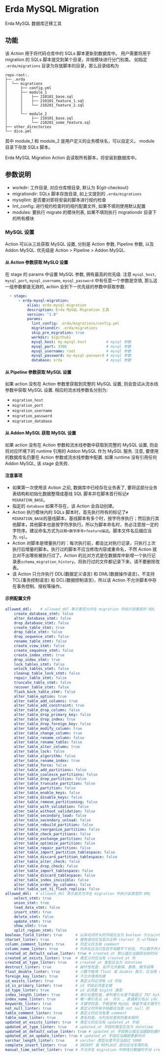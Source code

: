 # Erda MySQL Migration
Erda MySQL 数据库迁移工具

## 功能
该 Action 用于将代码仓库中的 SQLs 脚本更新到数据库中。
用户需要将用于 migration 的 SQLs 脚本提交到某个目录，并按模块进行分门别类。
如指定 `.erda/migrations` 目录为存放脚本的目录，那么目录结构为
```text
repo-root:.
├── .erda
│  └── migrations
│      ├── config.yml
│      ├── module_1
│      │    ├── 210101_base.sql
│      │    ├── 210101_feature_1.sql
│      │    └── 210201_feature_2.sql 
│      │    
│      └── module_2
│           ├── 210101_base.sql
│           └── 210201_some_feature.sql
├── other_directories
└── dice.yml
```
其中 module_1 和 module_2 是用户定义的业务模块名，可以自定义。
module 目录下存放 SQLs 脚本。

Erda MySQL Migration Action 会读取所有脚本，将安装到数据库中。

## 参数说明
- workdir: 工作目录, 对应仓库根目录, 默认为 ${git-checkout}
- migrationdir: SQLs 脚本存放目录, 如上文提到的 `.erda/migrations`
- mysqllint: 是否要对即将安装的脚本进行规约检查
- lint_config: 进行规约检查时的规约配置文件, 如果不填则使用默认配置
- modules: 要执行 migrate 的模块列表, 如果不填则执行 migrationdir 目录下的所有模块

### MySQL 设置
Action 可以从三处获取 MySQL 设置, 分别是 Action 参数, Pipeline 参数, 以及 Addon MySQL.
优先级是 Action > Pipeline > Addon MySQL.

#### 从 Action 参数获取 MySLQ 设置
在 stage 的 params 中设置 MySQL 参数, 拥有最高的优先级. 注意 `mysql_host`, `mysql_port`, `mysql_username`, `mysql_password`
中有任意一个参数是空值, 那么这一组参数都是无效的, action 会到下一优先级的参数中获取参数. 
```yaml
  - stage:
      - erda-mysql-migration:
          alias: erda-mysql-migration
          description: Erda MySQL Migration 工具
          version: "1.0"
          params:
            lint_config: .erda/migrations/config.yml
            migrationdir: .erda/migrations
            skip_pre_migration: true
            workdir: ${github}
            mysql_host: my.mysql.host         # mysql 参数
            mysql_port: 3306                  # mysql 参数
            mysql_username: root              # mysql 参数
            mysql_password: my-mysql-password # mysql 参数
            database: erda                    # mysql 参数
```

#### 从 Pipeline 参数获取 MySQL 设置
如果 action 没有在 Action 参数里获取到完整的 MySQL 设置, 则会尝试从流水线参数中获取 MySQL 设置.
相应的流水线参数名分别为:
- `migration_host`
- `migration_port`
- `migration_username`
- `migration_password`
- `migration_database`

#### 从 Addon MySQL 获取 MySQL 设置
如果 action 没有在 Action 参数和流水线参数中获取到完整的 MySQL 设置, 则会将对应环境下的 runtime
引用的 Addon MySQL 作为 MySQL 服务.
注意, 要使用的数据库名仍要在 Action 参数或流水线参数中配置.
如果 runtime 没有引用任何 Addon MySQL, 该 stage 会失败.

#### 注意事项
- 如果第一次使用该 Action 之前, 数据库中已经存在业务表了, 要将这部分业务表结构和初始化数据整理成基线 SQL 脚本并在脚本首行标记`# MIGRATION_BASE`。
- 指定的 `database` 如果不存在，该 Action 会自动创建。
- Action 执行模块内的 SQLs 脚本时，首先执行所有的标记了`# MIGRATION_BASE`的基线脚本，基线脚本有多个时，按字符序执行；然后执行其他脚本，其他脚本也是按字符序执行。所以为脚本命名时，务必注意按一定的字符序。建议命名方式为`日期+数字序号+feature描述`。脚本文件名后缀应当为`.sql`。
- Action 对脚本是增量执行的：每次执行前，都会比对执行记录，只执行上次执行后增量的脚本。执行过的脚本不应当修改内容或重命名，不然 Action 就比对不出哪些被执行过了。Action 的比对方式是在数据库中新增一个执行记录表`schema_migration_history`，将执行过的文件都记录下来，请不要删除改表。
- 该 Action 只允许执行 DDL(数据定义语言) 和 DML(数据操作语言)，不支持 TCL(事务控制语言) 和 DCL(数据控制语言)，所以该 Action 不允许脚本中存在事务控制、授权等操作。

#### 示例配置文件
```yaml
allowed_ddl:    # allowed_ddl 表示是否允许在 migration 中执行该类型的 DDL
    create_database_stmt: false
    alter_database_stmt: false
    drop_database_stmt: false
    create_table_stmt: true
    drop_table_stmt: false
    drop_sequence_stmt: false
    rename_table_stmt: false
    create_view_stmt: false
    create_sequence_stmt: false
    create_index_stmt: true
    drop_index_stmt: true
    lock_tables_stmt: false
    unlock_tables_stmt: false
    cleanup_table_lock_stmt: false
    repair_table_stmt: false
    truncate_table_stmt: false
    recover_table_stmt: false
    flash_back_table_stmt: false
    alter_table_option: true
    alter_table_add_columns: true
    alter_table_add_constraint: true
    alter_table_drop_column: false
    alter_table_drop_primary_key: false
    alter_table_drop_index: true
    alter_table_drop_foreign_key: false
    alter_table_modify_column: true
    alter_table_change_column: true
    alter_table_rename_column: false
    alter_table_rename_table: false
    alter_table_alter_column: true
    alter_table_lock: false
    alter_table_algorithm: false
    alter_table_rename_index: true
    alter_table_force: false
    alter_table_add_partitions: false
    alter_table_coalesce_partitions: false
    alter_table_drop_partition: false
    alter_table_truncate_partition: false
    alter_table_partition: false
    alter_table_enable_keys: false
    alter_table_disable_keys: false
    alter_table_remove_partitioning: false
    alter_table_with_validation: false
    alter_table_without_validation: false
    alter_table_secondary_load: false
    alter_table_secondary_unload: false
    alter_table_rebuild_partition: false
    alter_table_reorganize_partition: false
    alter_table_check_partitions: false
    alter_table_exchange_partition: false
    alter_table_optimize_partition: false
    alter_table_repair_partition: false
    alter_table_import_partition_tablespace: false
    alter_table_discard_partition_tablespace: false
    alter_table_alter_check: false
    alter_table_drop_check: false
    alter_table_import_tablespace: false
    alter_table_discard_tablespace: false
    alter_table_index_invisible: false
    alter_table_order_by_columns: false
    alter_table_set_ti_flash_replica: false
allowed_dml:  # allowed_dml 表示是否允许在 migration 中执行该类型的 DML 
    select_stmt: true
    union_stmt: true
    load_data_stmt: false
    insert_stmt: true
    delete_stmt: false
    update_stmt: true
    show_stmt: true
    split_region_stmt: false
boolean_field_linter: true      # 以系动词开头的字段应当为 boolean（tinyint(1)） 类型, boolean 类型字段命名应当以系动词开头
charset_linter: true            # 建表语句应当显示注明 charset 为 utf8mb4
column_comment_linter: true     # 列定义应当有 comment
column_name_linter: true        # 列命名应当只包含字母数字下划线, 不以数字开头, 两个下划线中不能只有数字, 字母都应当小写
created_at_default_value_linter: true # created_at 默认值应当跟踪当前时间
created_at_exists_linter: true  # 表定义时应当有 created_at 列
created_at_type_linter: true    # created_at 类型应当为 datetime
destruct_linter: true           # 破坏性检查: 如不允许删库、删表、删字段等
float_double_linter: true       # 小数不能用 float 或 double 表示，应当用 decimal
foreign_key_linter: true        # 不允许使用外键
id_exists_linter: true          # 表定义时必须有 id 字段
id_is_primary_linter: true      # id 字段必须是主键
id_type_linter: true            # id 必须是 bigint 类型
index_length_linter: true       # 索引长度检查，单列索引长度不能超过 767 bytes，联合索引长度不能超过 3072 bytes
index_name_linter: true         # 唯一索引名以 uk_ 开头 , 普通索引名以 idx_ 开头
keywords_linter: true           # 关键字检查，不能使用 MySQL 保留字或关键字作为表名列名
not_null_linter: true           # 表定义时所有字段都应当是 not null 的
table_comment_linter: true      # 表定义时应当有表 comment
table_name_linter: true         # 表名检查，与列名检查规则基本相同
updated_at_exists_linter: true  # 表定义时应当有 updated_at 字段
updated_at_type_linter: true    # updated_at 字段的类型应当为 datetime
updated_at_default_value_linter: true # updated_at 字段默认值应当跟踪创建时间
updated_at_on_update_linter: true # updated_at 字段应当跟踪更新时间
varchar_length_linter: true     # varchar 类型长度不应当超过 5000
complete_insert_linter: true    # INSERT 或 REPLACE 语句应当写清列名 
manual_time_setter_linter: true # 不允许在 migration 中修改行数据时手动 created_at 或 updated_at 时间
```